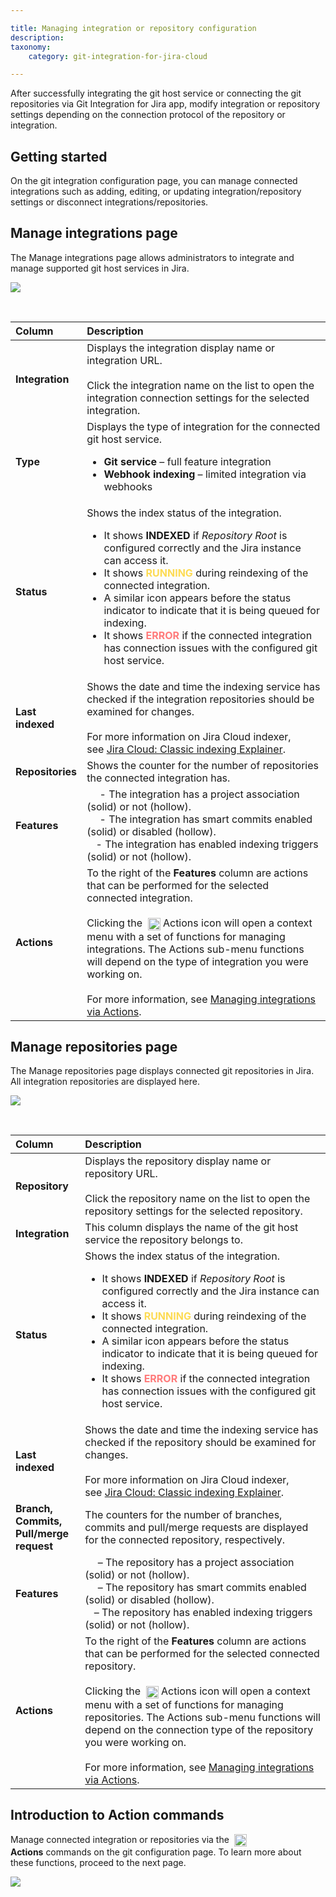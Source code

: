 ```yaml
---

title: Managing integration or repository configuration
description:
taxonomy:
    category: git-integration-for-jira-cloud

---
```

After successfully integrating the git host service or connecting the git repositories via Git Integration for Jira app, modify integration or repository settings depending on the connection protocol of the repository or integration.

## Getting started

On the git integration configuration page, you can manage connected integrations such as adding, editing, or updating integration/repository settings or disconnect integrations/repositories.

## Manage integrations page

The Manage integrations page allows administrators to integrate and manage supported git host services in Jira.

![](https://bigbrassband.atlassian.net/wiki/download/attachments/1923024455/gitcloud-managed-ui-git-integration-list.png?version=1&modificationDate=1648189077493&cacheVersion=1&api=v2)

<br>

| **Column** | **Description** |
| :--- | :--- |
| **Integration** | Displays the integration display name or integration URL.<br><br>Click the integration name on the list to open the integration connection settings for the selected integration. |
| **Type** | Displays the type of integration for the connected git host service.<br><ul><li><b>Git service</b> – full feature integration</li><li><b>Webhook indexing</b> – limited integration via webhooks</li></ul> |
| **Status** | Shows the index status of the integration.<br><ul><li>It shows <b>INDEXED</b> if <i>Repository Root</i> is configured correctly and the Jira instance can access it.</li><li>It shows <b style='color: #FDDB53'>RUNNING</b> during reindexing of the connected integration.</li><li>A similar icon appears before the status indicator to indicate that it is being queued for indexing.</li><li>It shows <b style='color: #FF7A7A'>ERROR</b> if the connected integration has connection issues with the configured git host service.</li></ul> |
| **Last indexed** | Shows the date and time the indexing service has checked if the integration repositories should be examined for changes.<br><br>For more information on Jira Cloud indexer, see [Jira Cloud: Classic indexing Explainer](/git-integration-for-jira-cloud/classic-indexing-explainer-gij-cloud). |
| **Repositories** | Shows the counter for the number of repositories the connected integration has. |
| **Features** | <img src='/wp-content/uploads/features-indicator-proj-permissions.png' height=12 width=16 /> - The integration has a project association (solid) or not (hollow).<br><img src='/wp-content/uploads/features-indicator-smart-commits.png' height=16 width=16 /> - The integration has smart commits enabled (solid) or disabled (hollow).<br><img src='/wp-content/uploads/features-indicator-indexing.png' height=16 width=10 /> - The integration has enabled indexing triggers (solid) or not (hollow). |
| **Actions** | To the right of the **Features** column are actions that can be performed for the selected connected integration.<br><br>Clicking the &nbsp;<img src='/wp-content/uploads/actions-icon.png' height=20 width=20 valign=middle /> Actions icon will open a context menu with a set of functions for managing integrations. The Actions sub-menu functions will depend on the type of integration you were working on.<br><br>For more information, see [Managing integrations via Actions](/git-integration-for-jira-cloud/managing-integrations-via-actions-jira-cloud-gij-cloud). |

## Manage repositories page

The Manage repositories page displays connected git repositories in Jira. All integration repositories are displayed here.

![](https://bigbrassband.atlassian.net/wiki/download/attachments/1923024455/gitcloud-managed-ui-git-repo-list.png?version=1&modificationDate=1648189296736&cacheVersion=1&api=v2)

<br>

| **Column** | **Description** |
| :--- | :--- |
| **Repository** | Displays the repository display name or repository URL.<br><br>Click the repository name on the list to open the repository settings for the selected repository. |
| **Integration** | This column displays the name of the git host service the repository belongs to. |
| **Status** | Shows the index status of the integration.<br><ul><li>It shows <b>INDEXED</b> if <i>Repository Root</i> is configured correctly and the Jira instance can access it.</li><li>It shows <b style='color: #FDDB53'>RUNNING</b> during reindexing of the connected integration.</li><li>A similar icon appears before the status indicator to indicate that it is being queued for indexing.</li><li>It shows <b style='color: #FF7A7A'>ERROR</b> if the connected integration has connection issues with the configured git host service.</li></ul> |
| **Last indexed** | Shows the date and time the indexing service has checked if the repository should be examined for changes.<br><br>For more information on Jira Cloud indexer, see [Jira Cloud: Classic indexing Explainer](/git-integration-for-jira-cloud/classic-indexing-explainer-gij-cloud). |
| **Branch,**  <br>**Commits,**  <br>**Pull/merge request** | The counters for the number of branches, commits and pull/merge requests are displayed for the connected repository, respectively. |
| **Features** | <img src='/wp-content/uploads/features-indicator-proj-permissions.png' height=12 width=16 /> – The repository has a project association (solid) or not (hollow).<br><img src='/wp-content/uploads/features-indicator-smart-commits.png' height=16 width=16 /> – The repository has smart commits enabled (solid) or disabled (hollow).<br><img src='/wp-content/uploads/features-indicator-indexing.png' height=16 width=10 /> – The repository has enabled indexing triggers (solid) or not (hollow). |
| **Actions** | To the right of the **Features** column are actions that can be performed for the selected connected repository.<br><br>Clicking the &nbsp;<img src='/wp-content/uploads/actions-icon.png' height=20 width=20 valign=middle /> Actions icon will open a context menu with a set of functions for managing repositories. The Actions sub-menu functions will depend on the connection type of the repository you were working on.<br><br>For more information, see [Managing integrations via Actions](/git-integration-for-jira-cloud/managing-integrations-via-actions-jira-cloud-gij-cloud). |

## Introduction to Action commands

Manage connected integration or repositories via the &nbsp;<img src='/wp-content/uploads/actions-icon.png' height=20 width=20 valign=middle /> **Actions** commands on the git configuration page. To learn more about these functions, proceed to the next page.

![](https://bigbrassband.atlassian.net/wiki/download/attachments/1923024455/gitcloud-managed-ui-manage-integrations-actions-sel.png?version=1&modificationDate=1648187125452&cacheVersion=1&api=v2)

